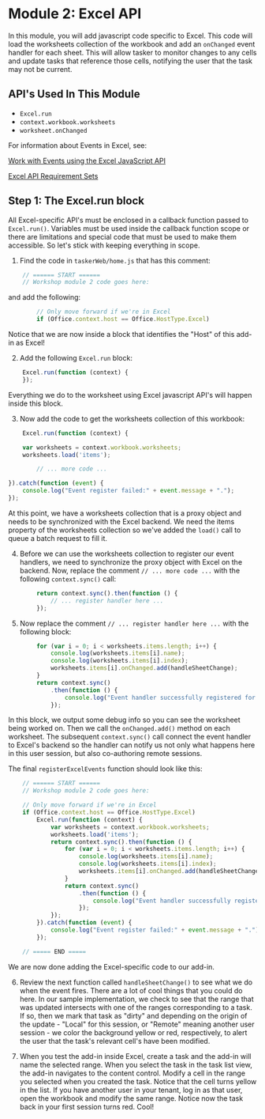 # Module 2: Excel API

In this module, you will add javascript code specific to Excel. This code will load the worksheets collection of the workbook and add an `onChanged` event handler for each sheet. This will allow tasker to monitor changes to any cells and update tasks that reference those cells, notifying the user that the task may not be current.

## API's Used In This Module

- `Excel.run` 
- `context.workbook.worksheets`
- `worksheet.onChanged`

For information about Events in Excel, see: 


[Work with Events using the Excel JavaScript API](
https://docs.microsoft.com/en-us/office/dev/add-ins/excel/excel-add-ins-events)

[Excel API Requirement Sets](https://dev.office.com/reference/add-ins/requirement-sets/excel-api-requirement-sets?product=excel)

## Step 1: The Excel.run block

All Excel-specific API's must be enclosed in a callback function passed to `Excel.run()`. Variables must be used inside the callback function scope or there are limitations and special code that must be used to make them accessible. So let's stick with keeping everything in scope. 

1. Find the code in `taskerWeb/home.js` that has this comment:

```js
    // ====== START ======
    // Workshop module 2 code goes here:
```

and add the following: 

```js
        // Only move forward if we're in Excel
        if (Office.context.host == Office.HostType.Excel)
```

Notice that we are now inside a block that identifies the "Host" of this add-in as Excel!

2. Add the following `Excel.run` block:

```js
    Excel.run(function (context) {
    });
```

Everything we do to the worksheet using Excel javascript API's will happen inside this block.

3. Now add the code to get the worksheets collection of this workbook:

```js
    Excel.run(function (context) {

    var worksheets = context.workbook.worksheets;
    worksheets.load('items');

        // ... more code ...

}).catch(function (event) {
    console.log("Event register failed:" + event.message + ".");
});
```
At this point, we have a worksheets collection that is a proxy object and needs to be synchronized with the Excel backend. We need the items property of the worksheets collection so we've added the `load()` call to queue a batch request to fill it.


4. Before we can use the worksheets collection to register our event handlers, we need to synchronize the proxy object with Excel on the backend. Now, replace the comment `// ... more code ...` with the following `context.sync()` call:

```js
        return context.sync().then(function () {
            // ... register handler here ...
        });
```
5. Now replace the comment `// ... register handler here ...` with the following block: 

```js
        for (var i = 0; i < worksheets.items.length; i++) {
            console.log(worksheets.items[i].name);
            console.log(worksheets.items[i].index);
            worksheets.items[i].onChanged.add(handleSheetChange);
        }
        return context.sync()
            .then(function () {
                console.log("Event handler successfully registered for onChanged event for all worksheets.");
            });
```
In this block, we output some debug info so you can see the worksheet being worked on. Then we call the `onChanged.add()` method on each worksheet. The subsequent `context.sync()` call connect the event handler to Excel's backend so the handler can notify us not only what happens here in this user session, but also co-authoring remote sessions.

The final `registerExcelEvents` function should look like this: 

```js
    // ====== START ======
    // Workshop module 2 code goes here:

    // Only move forward if we're in Excel
    if (Office.context.host == Office.HostType.Excel)
        Excel.run(function (context) {
            var worksheets = context.workbook.worksheets;
            worksheets.load('items');
            return context.sync().then(function () {
                for (var i = 0; i < worksheets.items.length; i++) {
                    console.log(worksheets.items[i].name);
                    console.log(worksheets.items[i].index);
                    worksheets.items[i].onChanged.add(handleSheetChange);
                }
                return context.sync()
                    .then(function () {
                        console.log("Event handler successfully registered for onChanged event for all worksheets.");
                    });
            });
        }).catch(function (event) {
            console.log("Event register failed:" + event.message + ".");
        });

    // ===== END =====
```

We are now done adding the Excel-specific code to our add-in. 

6. Review the next function called `handleSheetChange()` to see what we do when the event fires. There are a lot of cool things that you could do here. In our sample implementation, we check to see that the range that was updated intersects with one of the ranges corresponding to a task. If so, then we mark that task as "dirty" and depending on the origin of the update - "Local" for this session, or "Remote" meaning another user session - we color the background yellow or red, respectively, to alert the user that the task's relevant cell's have been modified.

7. When you test the add-in inside Excel, create a task and the add-in will name the selected range. When you select the task in the task list view, the add-in navigates to the content control. Modify a cell in the range you selected when you created the task. Notice that the cell turns yellow in the list. If you have another user in your tenant, log in as that user, open the workbook and modify the same range. Notice now the task back in your first session turns red. Cool!
